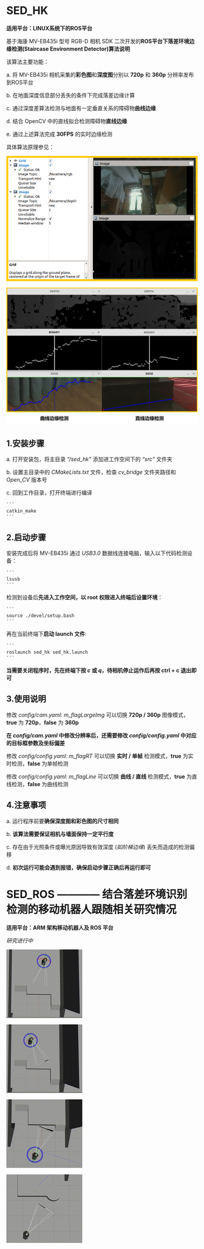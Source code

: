 # SED_HK

**适用平台：LINUX系统下的ROS平台**

基于海康 MV-EB435i 型号 RGB-D 相机 SDK 二次开发的**ROS平台下落差环境边缘检测(Staircase Environment Detector)算法说明**

该算法主要功能：

a. 将 MV-EB435i 相机采集的**彩色图**和**深度图**分别以 **720p** 和 **360p** 分辨率发布到ROS平台

b. 在地面深度信息部分丢失的条件下完成落差边缘计算

c. 通过深度差算法检测与地面有一定垂直关系的障碍物**曲线边缘**

d. 结合 OpenCV 中的直线拟合检测障碍物**直线边缘**

e. 通过上述算法完成 **30FPS** 的实时边缘检测

具体算法原理参见：

![rviz](https://github.com/Ahoclairl/sed_hk/blob/master/pic/rviz.png "rviz查看图像")

![Example](https://github.com/Ahoclairl/sed_hk/blob/master/pic/%E5%AE%9E%E6%B5%8B.png "边缘检测实例")

## 1.安装步骤

a. 打开安装包，将主目录 *“/sed_hk”* 添加进工作空间下的 *“src”* 文件夹

b. 设置主目录中的 *CMakeLists.txt* 文件，检查 *cv_bridge* 文件夹路径和 *Open_CV* 版本号

c. 回到工作目录，打开终端进行编译

    ```
    catkin_make
    ```

## 2.启动步骤

安装完成后将 MV-EB435i 通过 *USB3.0* 数据线连接电脑，输入以下代码检测设备：

    ```
    lsusb
    ```

检测到设备后**先进入工作空间，以 root 权限进入终端后设置环境**：

    ```
    source ./devel/setup.bash
    ```

再在当前终端下**启动 launch 文件**:

    ```
    roslaunch sed_hk sed_hk.launch
    ```

**当需要关闭程序时，先在终端下按 *c* 或 *q*，待相机停止运作后再按 ctrl + c 退出即可**

## 3.使用说明

修改 *config/cam.yaml: m_flagLargeImg* 可以切换 **720p / 360p** 图像模式，**true** 为 **720p**，**false** 为 **360p**

**在 *config/cam.yaml* 中修改分辨率后，还需要修改 *config/config.yaml* 中对应的目标框参数及坐标偏差**

修改 *config/config.yaml: m_flagRT* 可以切换 **实时 / 单帧** 检测模式，**true** 为实时检测，**false** 为单帧检测

修改 *config/config.yaml: m_flagLine* 可以切换 **曲线 / 直线** 检测模式，**true** 为直线检测，**false** 为曲线检测

## 4.注意事项

a. 运行程序前要**确保深度图和彩色图的尺寸相同**

b. **该算法需要保证相机与墙面保持一定平行度**

c. 存在由于光照条件或曝光原因导致有效深度 (*如阶梯边缘*) 丢失而造成的检测偏移

d. **初次运行可能会遇到报错，确保启动步骤正确后再运行即可**

# SED_ROS ———— 结合落差环境识别检测的移动机器人跟随相关研究情况

**适用平台：ARM 架构移动机器人及 ROS 平台**

*研究进行中*

![cover1](https://github.com/Ahoclairl/sed_hk/blob/master/pic/cover1.gif "下层识别检测1")

![cover2](https://github.com/Ahoclairl/sed_hk/blob/master/pic/cover2.gif "下层识别检测2")

![cover3](https://github.com/Ahoclairl/sed_hk/blob/master/pic/cover3.gif "上层识别检测3")

![cover4](https://github.com/Ahoclairl/sed_hk/blob/master/pic/cover4.gif "曲线边缘识别检测")